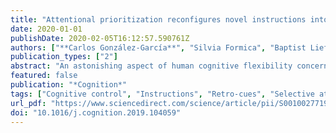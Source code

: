 ```yaml
---
title: "Attentional prioritization reconfigures novel instructions into action-oriented task sets"
date: 2020-01-01
publishDate: 2020-02-05T16:12:57.590761Z
authors: ["**Carlos González-García**", "Silvia Formica", "Baptist Liefooghe", "Marcel Brass"]
publication_types: ["2"]
abstract: "An astonishing aspect of human cognitive flexibility concerns the ability to efficiently convert complex symbolic instructions into novel behaviors. In such ability, the rapid transformation of relevant content into action plans is particularly crucial as it allows for reflexive, automatic-like execution of merely instructed task sets. However, little is known about the mechanisms that give rise to this transformation. In the current study, we test the hypothesis that novel instructions held in working memory are reformatted into action-oriented representations when selective attention prioritizes their content. To do so, we devised a paradigm in which participants first encoded 4 S-R mappings and later, a retro-cue selected two of them. We first found that participants can benefit from retro-cues during the implementation of novel task-sets. Then, across two preregistered experiments, we observed that cued mappings (but not uncued ones) induced intention-based reflexivity, suggesting that only these entered an action-oriented state. Altogether, our results reveal that selective attention prioritizes relevant novel instructed content, playing an important role in its prospective reformatting into an action-bound task set."
featured: false
publication: "*Cognition*"
tags: ["Cognitive control", "Instructions", "Retro-cues", "Selective attention"]
url_pdf: "https://www.sciencedirect.com/science/article/pii/S001002771930232X?dgcid=author"
doi: "10.1016/j.cognition.2019.104059"
---
```


